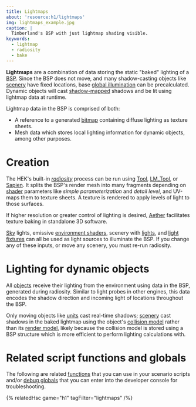 ```yaml
---
title: Lightmaps
about: 'resource:h1/lightmaps'
img: lightmaps_example.jpg
caption: |
  Timberland's BSP with just lightmap shading visible.
keywords:
  - lightmap
  - radiosity
  - bake
---
```

**Lightmaps** are a combination of data storing the static "baked" lighting of a [BSP](~scenario_structure_bsp). Since the BSP does not move, and many shadow-casting objects like [scenery](~) have fixed locations, base [global illumination][global-illumination] can be precalculated. Dynamic objects will cast [shadow-mapped][shadow-mapping] shadows and be lit using lightmap data at runtime.

Lightmap data in the BSP is comprised of both:

* A reference to a generated [bitmap](~) containing diffuse lighting as texture sheets.
* Mesh data which stores local lighting information for dynamic objects, among other purposes.

# Creation
The HEK's built-in _[radiosity][]_ process can be run using [Tool](~tool#lightmaps), [LM_Tool](~), or [Sapien](~sapien#radiosity). It splits the BSP's render mesh into many fragments depending on [shader](~) parameters like _simple parameterization_ and _detail level_, and UV-maps them to texture sheets. A texture is rendered to apply levels of light to those surfaces.

If higher resolution or greater control of lighting is desired, [Aether](~) facilitates texture baking in standalone 3D software.

[Sky](~sky) lights, emissive [environment shaders](~shader), scenery with [lights](~light), and [light fixtures](~device_light_fixture) can all be used as light sources to illuminate the BSP. If you change any of these inputs, or move any scenery, you must re-run radiosity.

# Lighting for dynamic objects
All [objects](~object) receive their lighting from the environment using data in the BSP, generated during radiosity. Similar to light probes in other engines, this data encodes the shadow direction and incoming light of locations throughout the BSP.

Only moving objects like [units](~unit) cast real-time shadows; [scenery](~) cast shadows in the baked lightmap using the object's [collision model](~model_collision_geometry) rather than its [render model](~gbxmodel), likely because the collision model is stored using a BSP structure which is more efficient to perform lighting calculations with.

# Related script functions and globals
The following are related [functions](~scripting#functions) that you can use in your scenario scripts and/or [debug globals](~scripting#external-globals) that you can enter into the developer console for troubleshooting.

{% relatedHsc game="h1" tagFilter="lightmaps" /%}

[radiosity]: https://en.wikipedia.org/wiki/Radiosity_(computer_graphics)
[shadow-mapping]: https://en.wikipedia.org/wiki/Shadow_mapping
[global-illumination]: https://en.wikipedia.org/wiki/Global_illumination
